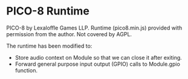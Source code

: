 # PICO-8 Runtime

PICO-8 by Lexaloffle Games LLP. Runtime (pico8.min.js) provided with permission from the author. Not covered by AGPL.

The runtime has been modified to:

- Store audio context on Module so that we can close it after exiting.
- Forward general purpose input output (GPIO) calls to Module.gpio function.
